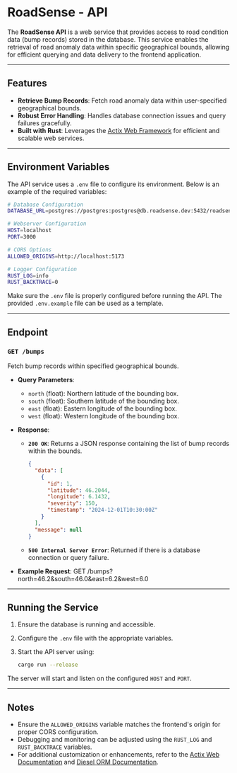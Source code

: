 # RoadSense - API

The **RoadSense API** is a web service that provides access to road condition data (bump records) stored in the database. This service enables the retrieval of road anomaly data within specific geographical bounds, allowing for efficient querying and data delivery to the frontend application.

---

## Features

- **Retrieve Bump Records**: Fetch road anomaly data within user-specified geographical bounds.
- **Robust Error Handling**: Handles database connection issues and query failures gracefully.
- **Built with Rust**: Leverages the [Actix Web Framework](https://actix.rs/) for efficient and scalable web services.

---

## Environment Variables

The API service uses a `.env` file to configure its environment. Below is an example of the required variables:

```bash
# Database Configuration
DATABASE_URL=postgres://postgres:postgres@db.roadsense.dev:5432/roadsense

# Webserver Configuration
HOST=localhost
PORT=3000

# CORS Options
ALLOWED_ORIGINS=http://localhost:5173

# Logger Configuration
RUST_LOG=info
RUST_BACKTRACE=0
```

Make sure the `.env` file is properly configured before running the API. The provided `.env.example` file can be used as a template.

---

## Endpoint

### **`GET /bumps`**

Fetch bump records within specified geographical bounds.

- **Query Parameters**:

  - `north` (float): Northern latitude of the bounding box.
  - `south` (float): Southern latitude of the bounding box.
  - `east` (float): Eastern longitude of the bounding box.
  - `west` (float): Western longitude of the bounding box.

- **Response**:

  - **`200 OK`**: Returns a JSON response containing the list of bump records within the bounds.

    ```json
    {
      "data": [
        {
          "id": 1,
          "latitude": 46.2044,
          "longitude": 6.1432,
          "severity": 150,
          "timestamp": "2024-12-01T10:30:00Z"
        }
      ],
      "message": null
    }
    ```

  - **`500 Internal Server Error`**: Returned if there is a database connection or query failure.

- **Example Request**: GET /bumps?north=46.2&south=46.0&east=6.2&west=6.0

---

## Running the Service

1. Ensure the database is running and accessible.
2. Configure the `.env` file with the appropriate variables.
3. Start the API server using:

   ```bash
   cargo run --release
   ```

The server will start and listen on the configured `HOST` and `PORT`.

---

## Notes

- Ensure the `ALLOWED_ORIGINS` variable matches the frontend's origin for proper CORS configuration.
- Debugging and monitoring can be adjusted using the `RUST_LOG` and `RUST_BACKTRACE` variables.
- For additional customization or enhancements, refer to the [Actix Web Documentation](https://actix.rs/) and [Diesel ORM Documentation](https://diesel.rs/).
